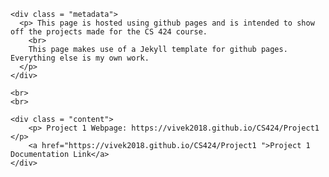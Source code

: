 <html>
  <head> 
    <title> CS424 </title> 
  </head> 
  
  <body> 
  
    <div class = "metadata"> 
      <p> This page is hosted using github pages and is intended to show off the projects made for the CS 424 course. 
        <br>
        This page makes use of a Jekyll template for github pages. Everything else is my own work. 
      </p> 
    </div>
    
    <br>
    <br>
    
    <div class = "content">
        <p> Project 1 Webpage: https://vivek2018.github.io/CS424/Project1 </p>
        <a href="https://vivek2018.github.io/CS424/Project1 ">Project 1 Documentation Link</a>
    </div> 
  
  </body> 
</html>





